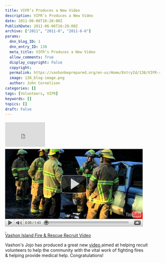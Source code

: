```yaml
---
title: VIFR’s Produces a New Video
description: VIFR’s Produces a New Video
date: 2011-06-06T16:28:00Z
PublishDate: 2011-06-06T16:28:00Z
archive: ["2011", "2011-6", "2011-6-6"]
params:
  dnn_blog_ID: 1
  dnn_entry_ID: 138
  meta_title: VIFR’s Produces a New Video
  allow_comments: True
  display_copyright: False
  copyright:
  permalink: https://vashonbeprepared.org/en-us/Home/EntryId/138/VIFR-rsquo-s-Produces-a-New-Video
  image: 138_blog-image.png
  author: John Cornelison
categories: []
tags: [Volunteers, VIFR]
keywords: []
topics: []
draft: False
---
```


<div class="wlWriterHeaderFooter" style="padding-bottom: 4px; margin: 0px; padding-left: 0px; padding-right: 0px; float: none; padding-top: 4px"><iframe src="http://www.facebook.com/widgets/like.php?href=http://vashoneoc.org/Blogs/VashonPreparedness/tabid/164/EntryId/138/VIFR-rsquo-s-Produces-a-New-Video.aspx" frameborder="0" scrolling="no" style="border-bottom: medium none; border-left: medium none; width: 130px; height: 80px; border-top: medium none; border-right: medium none"></iframe></div>
<div id="scid:5737277B-5D6D-4f48-ABFC-DD9C333F4C5D:7c14367a-aa72-4f4c-9112-db6b456db6f0" class="wlWriterSmartContent" style="padding-bottom: 0px; margin: 0px; padding-left: 0px; padding-right: 0px; display: inline; float: none; padding-top: 0px">
<div id="3bdb3327-c6c5-4fa0-8f8c-fbc419b24f3e" style="padding-bottom: 0px; margin: 0px; padding-left: 0px; padding-right: 0px; display: inline; padding-top: 0px">
<div><a target="_new" href="http://www.youtube.com/watch?v=2UiStstTeIE"><img alt="" galleryimg="no"  src="/images/dnnBlog/1/138/Windows-Live-Writer-78859fb22f2a_84C4-videoc355289d3cd3.jpg" />
<div id="scid:5737277B-5D6D-4f48-ABFC-DD9C333F4C5D:7c14367a-aa72-4f4c-9112-db6b456db6f0" class="wlWriterSmartContent" style="padding-bottom: 0px; margin: 0px; padding-left: 0px; padding-right: 0px; display: inline; float: none; padding-top: 0px">
<div id="3bdb3327-c6c5-4fa0-8f8c-fbc419b24f3e" style="padding-bottom: 0px; margin: 0px; padding-left: 0px; padding-right: 0px; display: inline; padding-top: 0px">
<div>&#160;</div>
</div>
<div>Vashon Island Fire &amp; Rescue Recruit Video</div>
</div>
</a></div>
</div>
</div>
<p>Vashon's Jojo has produced a great new <a href="http://www.youtube.com/watch?v=2UiStstTeIE">video </a>aimed at helping recuit volunteers to help the community with the vital work of fighting fires &amp;&#160;helping provide medical help. Congratulations!</p>

